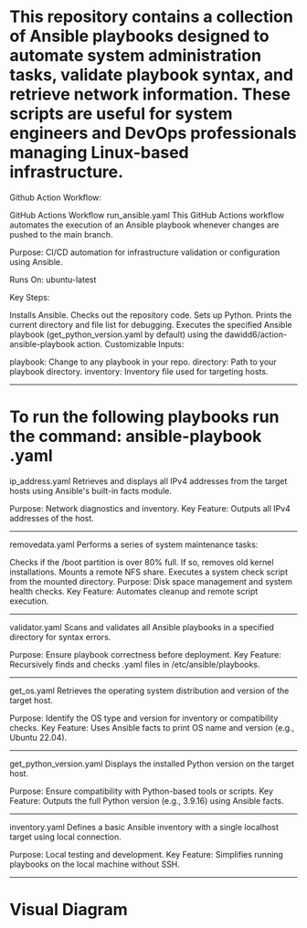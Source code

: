# This repository contains a collection of Ansible playbooks designed to automate system administration tasks, validate playbook syntax, and retrieve network information. These scripts are useful for system engineers and DevOps professionals managing Linux-based infrastructure. 

Github Action Workflow:

GitHub Actions Workflow
run_ansible.yaml
This GitHub Actions workflow automates the execution of an Ansible playbook whenever changes are pushed to the main branch.

Purpose: CI/CD automation for infrastructure validation or configuration using Ansible.

Runs On: ubuntu-latest

Key Steps:

Installs Ansible.
Checks out the repository code.
Sets up Python.
Prints the current directory and file list for debugging.
Executes the specified Ansible playbook (get_python_version.yaml by default) using the dawidd6/action-ansible-playbook action.
Customizable Inputs:

playbook: Change to any playbook in your repo.
directory: Path to your playbook directory.
inventory: Inventory file used for targeting hosts.

___________________________________

# To run the following playbooks run the command: ansible-playbook <playbook-name>.yaml

ip_address.yaml
Retrieves and displays all IPv4 addresses from the target hosts using Ansible's built-in facts module.

Purpose: Network diagnostics and inventory.
Key Feature: Outputs all IPv4 addresses of the host.

___________________________________

removedata.yaml
Performs a series of system maintenance tasks:

Checks if the /boot partition is over 80% full.
If so, removes old kernel installations.
Mounts a remote NFS share.
Executes a system check script from the mounted directory.
Purpose: Disk space management and system health checks.
Key Feature: Automates cleanup and remote script execution.

___________________________________

validator.yaml
Scans and validates all Ansible playbooks in a specified directory for syntax errors.

Purpose: Ensure playbook correctness before deployment.
Key Feature: Recursively finds and checks .yaml files in /etc/ansible/playbooks.

___________________________________

get_os.yaml
Retrieves the operating system distribution and version of the target host.

Purpose: Identify the OS type and version for inventory or compatibility checks.
Key Feature: Uses Ansible facts to print OS name and version (e.g., Ubuntu 22.04).

___________________________________

get_python_version.yaml
Displays the installed Python version on the target host.

Purpose: Ensure compatibility with Python-based tools or scripts.
Key Feature: Outputs the full Python version (e.g., 3.9.16) using Ansible facts.

___________________________________

inventory.yaml
Defines a basic Ansible inventory with a single localhost target using local connection.

Purpose: Local testing and development.
Key Feature: Simplifies running playbooks on the local machine without SSH.

___________________________________

# Visual Diagram





